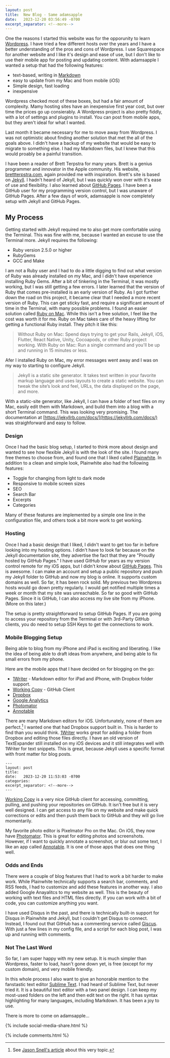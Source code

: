 ```yaml
---
layout: post
title:  New Blog - Same adamsapple
date:   2023-12-20 03:56:49 -0700
excerpt_separator: <!--more-->
---
```


One the reasons I started this website was for the opporunity to learn [Wordpress](https://wordpress.com/). I have tried a few different hosts over the years and I have a better understanding of the pros and cons of Wordpress. <!--more--> I use Squarespace for another website and I like it's design and ease of use, but I don't like to use their mobile app for posting and updating content. With adamsapple I wanted a setup that had the following features: 

- text-based, writing in [Markdown](https://daringfireball.net/projects/markdown/syntax)
- easy to update from my Mac and from mobile (iOS)
- Simple design, fast loading
- inexpensive 

Wordpress checked most of these boxes, but had a fair amount of complexity. Mamy hosting sites have an inexpensive first year cost, but over time the prices go up consierably. A Wordpress project is also pretty fiddly, with a lot of settings and plugins to install. You can post from mobile apps, but they aren't ideal for what I wanted. 

Last month it became necessary for me to move away from Wordpress. I was not optimistic about finding another solution that met the all of the goals above. I didn't have a backup of my website that would be easy to migrate to something else. I had my Markdown files, but I knew that this would proably be a painful transition. 

I have been a reader of Brett Terpstra for many years. Brett is a genius programmer and innovator in the Apple community. His website, [brettterpstra.com](https://brettterpstra.com), again provided me with inspiration. Brett's site is based on [Jekyll](https://jekyllrb.com). I hadn't heard of Jekyll, but I was quickly won over with it's ease of use and flexibility. I also learned about [GitHub Pages](https://pages.github.com). I have been a GitHub user for my programming version control, but I was unaware of GitHub Pages. After a few days of work, adamsapple is now completely setup with Jekyll and GitHub Pages. 

## My Process

Getting started with Jekyll required me to also get more comfortable using the Terminal. This was fine with me, because I wanted an excuse to use the Terminal more. Jekyll requires the following: 

- Ruby version 2.5.0 or higher
- RubyGems
- GCC and Make

I am not a Ruby user and I had to do a little digging to find out what version of Ruby was already installed on my Mac, and I didn't have experience installing Ruby Gems. After a bit of tinkering in the Terminal, it was mostly working, but I was still getting a few errors. I later learned that the version of Ruby that comes pre-installed is an early version of Ruby. As I got further down the road on this project, it became clear that I needed a more recent version of Ruby. This can get sticky fast, and require a significant amount of time in the Terminal, with many possible problems. I found an easier solution called [Ruby on Mac](https://www.rubyonmac.dev). While this isn't a free solution, I feel like the cost was worth it for me. Ruby on Mac takes care of the heavy lifting for getting a functional Ruby install. They pitch it like this: 

> Without Ruby on Mac: Spend days trying to get your Rails, Jekyll, iOS, Flutter, React Native, Unity, Cocoapods, or other Ruby project working. With Ruby on Mac: Run a single command and you'll be up and running in 15 minutes or less.

Afer I installed Ruby on Mac, my error messages went away and I was on my way to starting to configure Jekyll. 

> Jekyll is a static site generator. It takes text written in your favorite markup language and uses layouts to create a static website. You can tweak the site’s look and feel, URLs, the data displayed on the page, and more.

With a static-site generator, like Jekyll, I can have a folder of text files on my Mac, easily edit them with Markdown, and build them into a blog with a short Terminal command. This was looking very promising. The documentation at [https://jekyllrb.com/docs/](https://jekyllrb.com/docs/) was straighforward and easy to follow. 

### Design

Once I had the basic blog setup, I started to think more about design and wanted to see how flexible Jekyll is with the look of the site. I found many free themes to choose from, and found one that I liked called [Plainwhite](https://github.com/samarsault/plainwhite-jekyll). In addition to a clean and simple look, Plainwhite also had the following features: 

- Toggle for changing from light to dark mode
- Responsive to mobile screen sizes
- SEO
- Search Bar
- Excerpts 
- Categories

Many of these features are implemented by a simple one line in the configuration file, and others took a bit more work to get working. 

### Hosting

Once I had a basic design that I liked, I didn't want to get too far in before looking into my hosting options. I didn't have to look far because on the Jekyll documentation site, they advertise the fact that they are "Proudly hosted by GitHub Pages." I have used GitHub for years as my version control remote for my iOS apps, but I didn't know about [GitHub Pages](https://pages.github.com). This is awesome. I can make an account and setup a public repository and push my Jekyll folder to GitHub and now my blog is online. It supports custom domains as well. So far, it has been rock solid. My previous two Wordpress hosts would go down pretty regularly. I would get notified multiple times a week or month that my site was unreachable. So far so good with GitHub Pages. Since it is GitHub, I can also access my live site from my iPhone. (More on this later.)

The setup is pretty straightforward to setup GitHub Pages. If you are going to access your repository from the Terminal or with 3rd-Party GitHub clients, you do need to setup SSH Keys to get the connections to work. 

### Mobile Blogging Setup

Being able to blog from my iPhone and iPad is exciting and liberating. I like the idea of being able to draft ideas from anywhere, and being able to fix small errors from my phone. 

Here are the mobile apps that I have decided on for blogging on the go: 

- [1Writer](https://1writerapp.com) - Markdown editor for iPad and iPhone, with Dropbox folder support. 
- [Working Copy](https://workingcopy.app) - GitHub Client
- [Dropbox](https://www.dropbox.com)
- [Google Analytics](https://marketingplatform.google.com/about/analytics/)
- [Photomator](https://www.pixelmator.com/photomator/)
- [Annotable](https://moke.com/annotable/)

There are many Markdown editors for iOS. Unfortunately, none of them are perfect.[^1] I wanted one that had Dropbox support built in. This is harder to find than you would think. [1Writer](https://1writerapp.com) works great for adding a folder from Dropbox and editing those files directly. I have an old version of TextExpander still installed on my iOS devices and it still integrates well with 1Writer for text snippets. This is great, because Jekyll uses a specific format with front matter for blog posts. 

```
---
layout: post
title:  
date:   2023-12-20 11:53:03 -0700
categories: 
excerpt_separator: <!--more-->
---
```

[Working Copy](https://workingcopy.app) is a very nice GitHub client for accessing, committing, pulling, and pushing your repositories on GitHub. It isn't free but it is very well designed. I can get access to any file on my website and make quick corrections or edits and then push them back to GitHub and they will go live momentarily. 

My favorite photo editor is Pixelmator Pro on the Mac. On iOS, they now have [Photomator](https://www.pixelmator.com/photomator/). This is great for editing photos and screenshots. However, if I want to quickly annotate a screenshot, or blur out some text, I like an app called [Annotable](https://moke.com/annotable/). It is one of those apps that does one thing well. 


### Odds and Ends

There were a couple of blog features that I had to work a bit harder to make work. While Plainwhite technically supports a search bar, comments, and RSS feeds, I had to customize and add these features in another way. I also added Google Anayalitcs to my website as well. This is the beauty of working with text files and HTML files directly. If you can work with a bit of code, you can customize anything you want. 

I have used Disqus in the past, and there is technically built-in support for Disqus in Plainwhite and Jekyll, but I couldn't get Disqus to connect. Instead, I found out that GitHub has a commenting service called [Giscus](https://giscus.app). With just a few lines in my config file, and a script for each blog post, I was up and running with comments. 


### Not The Last Word

So far, I am super happy with my new setup. It is much simpler than Wordpress, faster to load, hasn't gone down yet, is free (except for my custom domain), and very mobile friendly. 

In this whole process I also want to give an honorable mention to the fanstastic text editor [Sublime Text](https://www.sublimetext.com). I had heard of Sublime Text, but never tried it. It is a beautiful text editor with a two panel design. I can keep my most-used folders on the left and then edit text on the right. It has syntax highlighting for many languages, including Markdown. It has been a joy to use. 

There is more to come on adamsapple...

{% include social-media-share.html %}


[^1]: See [Jason Snell's article](https://sixcolors.com/post/2021/03/searching-for-the-perfect-ios-markdown-writing-tool/) about this very topic. 


{% include comments.html %}